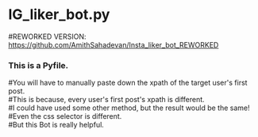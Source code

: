 # IG_liker_bot.py

#REWORKED VERSION: https://github.com/AmithSahadevan/Insta_liker_bot_REWORKED

### This is a Pyfile.
#You will have to manually paste down the xpath of the target user's first post.           
#This is because, every user's first post's xpath is different.                
#I could have used some other method, but the result would be the same!                   
#Even the css selector is different.                 
#But this Bot is really helpful.
